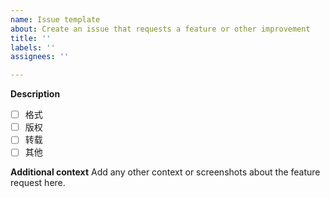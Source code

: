 ```yaml
---
name: Issue template
about: Create an issue that requests a feature or other improvement
title: ''
labels: ''
assignees: ''

---
```


**Description**

-[ ] 格式
-[ ] 版权
-[ ] 转载
-[ ] 其他

**Additional context**
Add any other context or screenshots about the feature request here.

